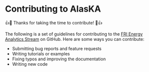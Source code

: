 # Contributing to AlasKA

:+1::tada: Thanks for taking the time to contribute! :tada::+1:

The following is a set of guidelines for contributing to the [FRI Energy Analytics Stream](https://github.com/FRI-Energy-Analytics) on GitHub. Here are some ways you can contribute:
* Submitting bug reports and feature requests
* Writing tutorials or examples
* Fixing typos and improving the documentation
* Writing new code

